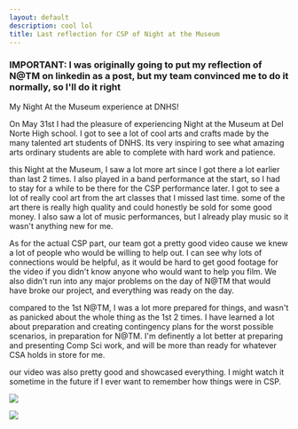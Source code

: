 ```yaml
---
layout: default
description: cool lol
title: Last reflection for CSP of Night at the Museum
---
```


### IMPORTANT: I was originally going to put my reflection of N@TM on linkedin as a post, but my team convinced me to do it normally, so I'll do it right

My Night At the Museum experience at DNHS!

On May 31st I had the pleasure of experiencing Night at the Museum at Del Norte High school. I got to see a lot of cool arts and crafts made by the many talented art students of DNHS. Its very inspiring to see what amazing arts ordinary students are able to complete with hard work and patience. 

this Night at the Museum, I saw a lot more art since I got there a lot earlier than last 2 times. I also played in a band performance at the start, so I had to stay
for a while to be there for the CSP performance later. I got to see a lot of really cool art from the art classes that I missed last time. some of the art there is really
high quality and could honestly be sold for some good money. I also saw a lot of music performances, but I already play music so it wasn't anything new for me. 

As for the actual CSP part, our team got a pretty good video cause we knew a lot of people who would be willing to help out. I can see why lots of connections would be helpful, as it would be hard to get good footage for the video if you didn't know anyone who would want to help you film. We also didn't run into any major problems on the day of N@TM that would have broke our project, and everything was ready on the day. 

compared to the 1st N@TM, I was a lot more prepared for things, and wasn't as panicked about the whole thing as the 1st 2 times. I have learned a lot about preparation and creating contingency plans for the worst possible scenarios, in preparation for N@TM. I'm definently a lot better at preparing and presenting Comp Sci work, and will be more than ready for whatever CSA holds in store for me.

our video was also pretty good and showcased everything. I might watch it sometime in the future if I ever want to remember how things were in CSP. 

![]({{site.baseurl}}/images/ntm3.jpeg)

![]({{site.baseurl}}/images/ntm4.jpeg)


